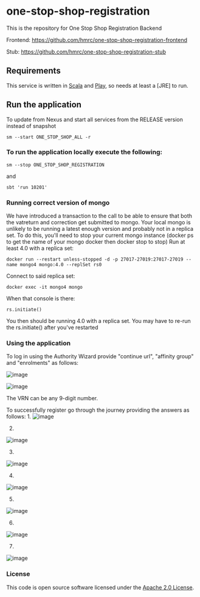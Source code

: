 
# one-stop-shop-registration

This is the repository for One Stop Shop Registration Backend

Frontend: https://github.com/hmrc/one-stop-shop-registration-frontend

Stub: https://github.com/hmrc/one-stop-shop-registration-stub

Requirements
------------

This service is written in [Scala](http://www.scala-lang.org/) and [Play](http://playframework.com/), so needs at least a [JRE] to run.

## Run the application

To update from Nexus and start all services from the RELEASE version instead of snapshot
```
sm --start ONE_STOP_SHOP_ALL -r
```

### To run the application locally execute the following:
```
sm --stop ONE_STOP_SHOP_REGISTRATION
```
and 
```
sbt 'run 10201'
```

### Running correct version of mongo
We have introduced a transaction to the call to be able to ensure that both the vatreturn and correction get submitted to mongo.
Your local mongo is unlikely to be running a latest enough version and probably not in a replica set.
To do this, you'll need to stop your current mongo instance (docker ps to get the name of your mongo docker then docker stop <name> to stop)
Run at least 4.0 with a replica set:
```  
docker run --restart unless-stopped -d -p 27017-27019:27017-27019 --name mongo4 mongo:4.0 --replSet rs0
```
Connect to said replica set:
```
docker exec -it mongo4 mongo
```
When that console is there:
```
rs.initiate()
```
You then should be running 4.0 with a replica set. You may have to re-run the rs.initiate() after you've restarted


### Using the application
To log in using the Authority Wizard provide "continue url", "affinity group" and "enrolments" as follows:

![image](https://user-images.githubusercontent.com/48218839/145985763-ffb28570-7679-46a9-96fa-e93996f03c23.png)

![image](https://user-images.githubusercontent.com/48218839/145842926-c318cb10-70c3-4186-a839-b1928c8e2625.png)

  The VRN can be any 9-digit number.

To successfully register go through the journey providing the answers as follows:
  1.
  ![image](https://user-images.githubusercontent.com/48218839/145986022-f387e3d0-0a41-47d7-9d39-f3b290b8e3ea.png)

  2.
  ![image](https://user-images.githubusercontent.com/48218839/145986122-d6f513ba-be1a-4a8c-9e9a-671580719bcd.png)

  3.
  ![image](https://user-images.githubusercontent.com/48218839/145986164-4cd4a00a-ec91-4167-be36-e35b9232e672.png)

  4.
  ![image](https://user-images.githubusercontent.com/48218839/145986669-58fecb10-16b3-4822-9c8c-6efd3bff325a.png)

  5.
  ![image](https://user-images.githubusercontent.com/48218839/145986756-de78aad1-a215-42a0-a71b-aff8ee771103.png)

  6.
  ![image](https://user-images.githubusercontent.com/48218839/145986873-fbae18cd-ce3d-46fa-aa10-c9d51aa0cabc.png)

  7.
  ![image](https://user-images.githubusercontent.com/48218839/145987158-977dac92-15bb-40e5-84b1-835f836b020f.png)

### License

This code is open source software licensed under the [Apache 2.0 License]("http://www.apache.org/licenses/LICENSE-2.0.html").
